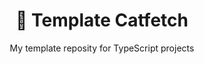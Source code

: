 <div align="center">
    <h1>🦴 Template Catfetch</h1>
    My template reposity for TypeScript projects
    <br>
    <br>
</div>
